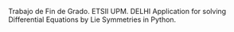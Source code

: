 Trabajo de Fin de Grado. ETSII UPM.
DELHI Application for solving Differential Equations by Lie Symmetries in Python.
